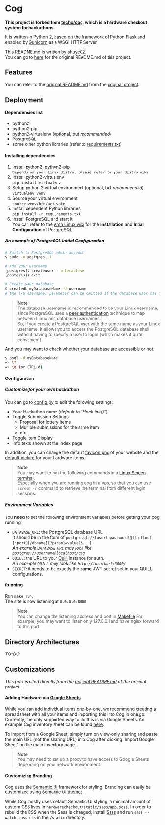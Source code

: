 # Cog

**This project is forked from [techx/cog](https://github.com/techx/cog), which is a hardware checkout system for hackathons.**  

It is written in Python 2, based on the framework of [Python Flask](http://flask.pocoo.org/) and enabled by [Gunicorn](http://gunicorn.org/) as a WSGI HTTP Server

This README.md is written by [shuye02](https://www.github.com/shuye02).  
You can go to [here](https://github.com/techx/cog/blob/master/README.md) for the original README.md of this project.

## Features

You can refer to the [original README.md](https://github.com/techx/cog/blob/master/README.md) from the [original project](https://github.com/techx/cog/).

## Deployment

#### Dependencies list

- python2
- python2-pip
- python2-virtualenv (optional, but *recommended*)
- PostgreSQL
- some other python libraries (refer to [requirements.txt](/requirements.txt))

#### Installing dependencies

1. Install python2, python2-pip  
 `Depends on your Linux distro, please refer to your distro wiki`
2. Install python2-virtualenv  
 `pip install virtualenv`
3. Setup python 2 virtual environment (optional, but *recommended*)  
 `virtualenv venv`
4. Source your virtual environment   
 `source venv/bin/activate`
5. Install dependent Python libraries   
 `pip install -r requirements.txt`
6. Install PostgreSQL and start it  
  You can refer to the [Arch Linux wiki](https://wiki.archlinux.org/index.php/PostgreSQL#Installing_PostgreSQL) for the **Installation** and **Intial Configuration** of PostgreSQL

##### An example of PostgreSQL Initial Configuration
```sh
# Switch to PostgreSQL admin account
$ sudo -u postgres -i

# Add your username
[postgres]$ createuser --interactive
[postgres]$ exit

# Create your database
$ createdb myDatabaseName -U username
# the [-U username] parameter can be omitted if the database user has the same name as your Linux user
```

> **Note**:  
  The database username is recommended to be your Linux username, since PostgreSQL uses a [peer authentication](https://www.postgresql.org/docs/current/static/auth-methods.html#AUTH-PEER) technique to map between Linux and database usernames.  
  So, if you create a PostgreSQL user with the same name as your Linux username, it allows you to access the PostgreSQL database shell without having to specify a user to login (which makes it quite convenient).

And you may want to check whether your database are accessible or not.
```sh
$ psql -d myDatabaseName
=> \?
=> \q (or CTRL+d)
```

#### Configuration

##### Customize for your own hackathon

You can go to [config.py](/hardwarecheckout/config.py) to edit the following settings:
* Your Hackathon name (*default to "Hack.init()"*)
* Toggle Submission Settings
  * Proposal for lottery items
  * Multiple submissions for the same item
  * etc.
* Toggle Item Display
* Info texts shown at the index page

In addition, you can change the default [favicon.png](/hardwarecheckout/static/favicon.png) of your website and the [default picture](/hardwarecheckout/static/images/default.png) for your hardware items.

> **Note**:  
  You may want to run the following commands in a [Linux Screen terminal](https://www.gnu.org/software/screen/manual/screen.html).  
  Especially when you are running cog in a vps, so that you can use `screen -r` command to retrieve the terminal from different login sessions.

##### Environment Variables

You **need** to set the following environment variables before getting your cog running
* `DATABASE_URL`: the PostgreSQL database URL  
  It should be in the form of `postgresql://[user[:password]@][netloc][:port][/dbname][?param1=value1&...]`.  
  *An example `DATABASE_URL` may look like `postgres://username@localhost/cog`*
* `QUILL`: the URL to your [Quill](https://github.com/techx/quill) instance for auth.  
  *An example `QUILL` may look like `http://localhost:3000/`*
* `SECRET`: it needs to be exactly the **same** JWT secret set in your QUILL configurations.

#### Running

Run `make run`.  
The site is now listening at `0.0.0.0:8000`  
> **Note**:  
  You can change the listening address and port in [Makefile](/Makefile)
  For example, you may want to listen only 127.0.0.1 and have nginx forward to this port.

## Directory Architectures
*TO-DO*

## Customizations
*This part is cited directly from the [original README.md](https://github.com/techx/cog/blob/master/README.md) of the original project.*

#### Adding Hardware via [Google Sheets](https://www.google.com/sheets/about/)

While you can add individual items one-by-one, we recommend creating a
spreadsheet with all your items and importing this into Cog in one go.
Currently, the only supported way to do this is via Google Sheets. An example
Cog inventory sheet can be found
[here](https://docs.google.com/spreadsheets/d/1ZCHa_F3i0vyoZtjJNyNhBg-flRBs-DUIT1GtKC26P14/edit#gid=0).

To import from a Google Sheet, simply turn on view-only sharing and paste the main URL (not the sharing URL) into Cog after clicking 'Import Google Sheet' on the main inventory page.

> **Note**:  
  You may need to set up a proxy to have access to Google Sheets depending on your network environment.

#### Customizing Branding

Cog uses the [Semantic UI](https://semantic-ui.com/) framework for styling.
Branding can easily be customized using Semantic UI
[themes](https://semantic-ui.com/usage/theming.html).

While Cog mostly uses default Semantic UI styling, a minimal amount of custom
CSS lives in `hardwarecheckout/static/sass/app.scss`. In order to rebuild the
CSS when the Sass is changed, install [Sass](https://sass-lang.com/) and run
`sass --watch sass:css` in the `/static` directory.
